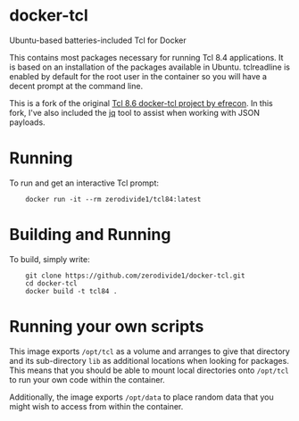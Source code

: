 # docker-tcl
Ubuntu-based batteries-included Tcl for Docker

This contains most packages necessary for running Tcl 8.4
applications. It is based on an installation of the packages available
in Ubuntu. tclreadline is enabled by default for the root user in the
container so you will have a decent prompt at the command line.

This is a fork of the original [Tcl 8.6 docker-tcl project by efrecon](https://github.com/efrecon/docker-tcl).
In this fork, I've also included the [jq](https://stedolan.github.io/jq/) tool
to assist when working with JSON payloads.

# Running

To run and get an interactive Tcl prompt:

```
    docker run -it --rm zerodivide1/tcl84:latest
```

# Building and Running

To build, simply write:

```
    git clone https://github.com/zerodivide1/docker-tcl.git
    cd docker-tcl
    docker build -t tcl84 .
```

# Running your own scripts

This image exports `/opt/tcl` as a volume and arranges to give that
directory and its sub-directory `lib` as additional locations when
looking for packages.  This means that you should be able to mount
local directories onto `/opt/tcl` to run your own code within the
container.

Additionally, the image exports `/opt/data` to place random data that
you might wish to access from within the container.
